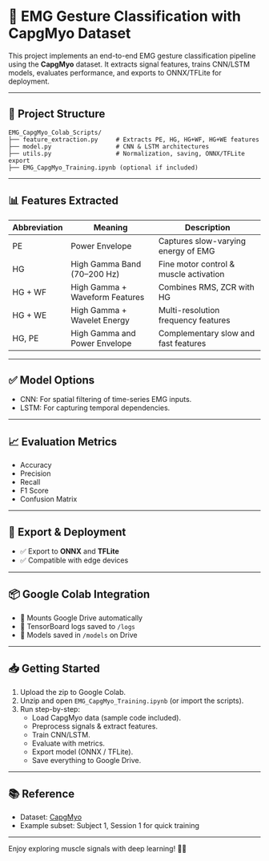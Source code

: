 
# 🧠 EMG Gesture Classification with CapgMyo Dataset

This project implements an end-to-end EMG gesture classification pipeline using the **CapgMyo** dataset. It extracts signal features, trains CNN/LSTM models, evaluates performance, and exports to ONNX/TFLite for deployment.

---

## 📁 Project Structure

```
EMG_CapgMyo_Colab_Scripts/
├── feature_extraction.py     # Extracts PE, HG, HG+WF, HG+WE features
├── model.py                  # CNN & LSTM architectures
├── utils.py                  # Normalization, saving, ONNX/TFLite export
├── EMG_CapgMyo_Training.ipynb (optional if included)
```

---

## 📊 Features Extracted

| Abbreviation | Meaning                         | Description |
|-------------|----------------------------------|-------------|
| PE          | Power Envelope                   | Captures slow-varying energy of EMG |
| HG          | High Gamma Band (70–200 Hz)      | Fine motor control & muscle activation |
| HG + WF     | High Gamma + Waveform Features   | Combines RMS, ZCR with HG |
| HG + WE     | High Gamma + Wavelet Energy      | Multi-resolution frequency features |
| HG, PE      | High Gamma and Power Envelope    | Complementary slow and fast features |

---

## ✅ Model Options

- CNN: For spatial filtering of time-series EMG inputs.
- LSTM: For capturing temporal dependencies.

---

## 📈 Evaluation Metrics

- Accuracy  
- Precision  
- Recall  
- F1 Score  
- Confusion Matrix  

---

## 🚀 Export & Deployment

- ✅ Export to **ONNX** and **TFLite**
- ✅ Compatible with edge devices

---

## 📦 Google Colab Integration

- 📂 Mounts Google Drive automatically
- 📝 TensorBoard logs saved to `/logs`
- 📁 Models saved in `/models` on Drive

---

## 📥 Getting Started

1. Upload the zip to Google Colab.
2. Unzip and open `EMG_CapgMyo_Training.ipynb` (or import the scripts).
3. Run step-by-step:
   - Load CapgMyo data (sample code included).
   - Preprocess signals & extract features.
   - Train CNN/LSTM.
   - Evaluate with metrics.
   - Export model (ONNX / TFLite).
   - Save everything to Google Drive.

---

## 📚 Reference

- Dataset: [CapgMyo](https://doi.org/10.1109/TNSRE.2016.2528160)
- Example subset: Subject 1, Session 1 for quick training

---

Enjoy exploring muscle signals with deep learning! 💪✨
